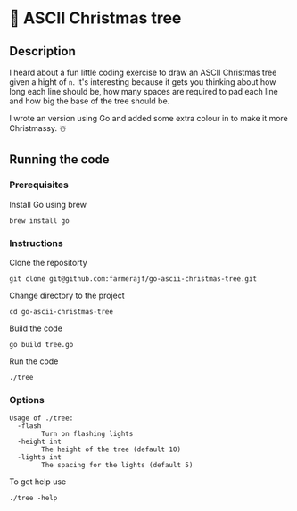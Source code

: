 # 🎄 ASCII Christmas tree

## Description

I heard about a fun little coding exercise to draw an ASCII Christmas tree given a hight of `n`. It's interesting because it gets you thinking about how long each line should be, how many spaces are required to pad each line and how big the base of the tree should be.

I wrote an version using Go and added some extra colour in to make it more Christmassy. ☃️

## Running the code

### Prerequisites

Install Go using brew

```shell
brew install go
```

### Instructions

Clone the repositorty 

```shell
git clone git@github.com:farmerajf/go-ascii-christmas-tree.git
```

Change directory to the project

```shell
cd go-ascii-christmas-tree
```

Build the code

```shell
go build tree.go
```

Run the code 

```shell
./tree
```

### Options

```textile
Usage of ./tree:
  -flash
    	Turn on flashing lights
  -height int
    	The height of the tree (default 10)
  -lights int
    	The spacing for the lights (default 5)

```

To get help use

```shell
./tree -help
```








